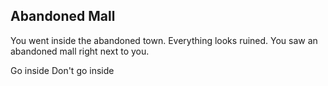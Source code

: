 ## Abandoned Mall

You went inside the abandoned town. Everything looks ruined. You saw an abandoned mall right next to you.

Go inside
Don't go inside
